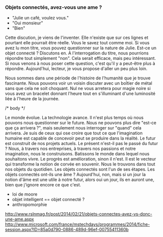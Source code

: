 ### Objets connectés, avez-vous une ame ?

 - "Julie un café, voulez vous."
 - "Oui monsieur"
 - "Bien"

Cette discution, je viens de l'inventer. Elle n'existe que sur ces lignes et pourtant elle pourrait être réelle. Vous le savez tout comme moi. Si vous avez lu mon titre, vous pouvez questionner sur la nature de Julie. Est-ce un objet connecté ? Discutons en. A l'interrogation du titre, nous pourrions répondre tout simplement "non". Cela serait efficace, mais peu intéressant. Si nous venons à nous poser cette question, c'est qu'il y a peut-être plus à répondre. Aujourd'hui, lecteur, je vous propose d'aller un peu plus loin.

Nous sommes dans une période de l'histoire de l'humanité que je trouve fascinante. Nous pouvons voir un voisin discuter avec un boîtier de métal sans que cela ne soit choquant. Nul ne vous arretera pour magie noire si vous avez un bracelet donnant l'heure tout en s'illuminant d'une luminosité liée à l'heure de la journée.

/* body */ 


Le monde évolue. La technologie avance. Il n'est plus temps où nous pouvons nous questionner sur le future. Nous ne pouvons plus dire "est-ce que ça arrivera ?", mais seulement nous interroger sur "quand" cela arrivera. Je suis de ceux qui ose croire que tout ce que l'imagination humaine est capable de concevoir peut se produire dans la réalité. Le futur est construit de nos projets actuels. Le présent n'est-il pas le passé du futur ? Nous, à travers nos entreprises, à travers nos passions et notre imagination, nous le construisons. Batissons le monde dans lequel nous souhaitons vivre. Le progrès est amélioration, sinon il n'est. Il est le vecteur qui transforme la notion de corvée en souvenir. Nous le trouvons dans tout nos objets du quotidien. Les objets connectés sont l'un de ses étapes. Les objets connectés ont-ils une âme ? Aujourd'hui, non, mais si un jour la notion d'âme est une utile à notre futur, alors oui un jour, ils en auront une, bien que j'ignore encore ce que c'est.



- loi de moore
- objet intelligent == objet connecté ?
- anthropomorphie


http://www.rslnmag.fr/post/2014/02/21/objets-connectes-avez-vs-donc-une-ame.aspx
http://www.microsoft.com/france/mstechdays/programmes/2014/fiche-session.aspx?ID=85a0d790-0886-489d-96ef-00755411360b





